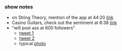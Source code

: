 
### show notes

* on String Theory, mention of the app at 44:20 [link](https://www.youtube.com/watch?v=x03kGICJeqI)
* Casino Guitars, check out the sentiment at 8:38 [link](https://www.youtube.com/watch?v=tPETlM3QkHg)
* "will post ass at 600 followers"
    - [tweet 1](https://twitter.com/nah_b__/status/1482529319297691650)
    - [tweet 2](https://twitter.com/nah_b__/status/1482740403749244941)
    - typical [photo](https://twitter.com/nah_b__/status/1485105304337539072/photo/4)

